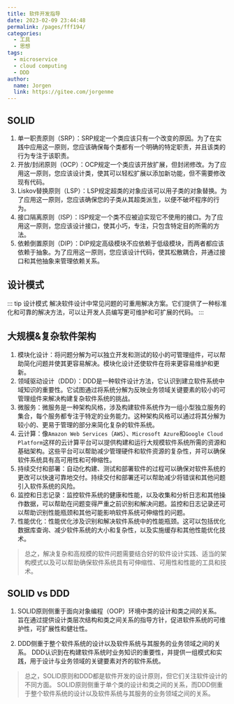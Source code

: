 ```yaml
---
title: 软件开发指导
date: 2023-02-09 23:44:48
permalink: /pages/fff194/
categories:
  - 工具
  - 思想
tags:
  - microservice
  - cloud computing
  - DDD
author: 
  name: Jorgen
  link: https://gitee.com/jorgenme
---
```


## SOLID

1.  单一职责原则（SRP）：SRP规定一个类应该只有一个改变的原因。为了在实践中应用这一原则，您应该确保每个类都有一个明确的特定职责，并且该类的行为专注于该职责。
2. 开放/封闭原则（OCP）：OCP规定一个类应该开放扩展，但封闭修改。为了应用这一原则，您应该设计类，使其可以轻松扩展以添加新功能，但不需要修改现有代码。
3. Liskov替换原则（LSP）：LSP规定超类的对象应该可以用子类的对象替换。为了应用这一原则，您应该确保您的子类从其超类派生，以便不破坏程序的行为。
4. 接口隔离原则（ISP）：ISP规定一个类不应被迫实现它不使用的接口。为了应用这一原则，您应该设计接口，使其小巧，专注，只包含特定目的所需的方法。
5.  依赖倒置原则（DIP）：DIP规定高级模块不应依赖于低级模块，而两者都应该依赖于抽象。为了应用这一原则，您应该设计代码，使其松散耦合，并通过接口和其他抽象来管理依赖关系。

## 设计模式
::: tip 设计模式
解决软件设计中常见问题的可重用解决方案。它们提供了一种标准化和可靠的解决方法，可以让开发人员编写更可维护和可扩展的代码。
:::

## 大规模&复杂软件架构
1. 模块化设计：将问题分解为可以独立开发和测试的较小的可管理组件，可以帮助简化问题并使其更容易解决。模块化设计还使软件在将来更容易维护和更新。
2. 领域驱动设计（DDD）：DDD是一种软件设计方法，它认识到建立软件系统中域知识的重要性。它试图通过将系统分解为反映业务领域关键要素的较小的可管理组件来解决构建复杂软件系统的挑战。
3. 微服务：微服务是一种架构风格，涉及构建软件系统作为一组小型独立服务的集合，每个服务都专注于特定的业务能力。这种架构风格可以通过将其分解为较小的、更易于管理的部分来简化复杂的软件系统。
4. 云计算：像`Amazon Web Services`（`AWS`）、`Microsoft Azure`和`Google Cloud Platform`这样的云计算平台可以提供构建和运行大规模软件系统所需的资源和基础架构。这些平台可以帮助减少管理硬件和软件资源的复杂性，并可以确保软件系统具有高可用性和可伸缩性。
5. 持续交付和部署：自动化构建、测试和部署软件的过程可以确保对软件系统的更改可以快速可靠地交付。持续交付和部署还可以帮助减少将错误和其他问题引入软件系统的风险。
6. 监控和日志记录：监控软件系统的健康和性能，以及收集和分析日志和其他操作数据，可以帮助在问题变得严重之前识别和解决问题。监控和日志记录还可以帮助识别性能瓶颈和其他可能影响软件系统可伸缩性的问题。
7. 性能优化：性能优化涉及识别和解决软件系统中的性能瓶颈。这可以包括优化数据库查询、减少软件系统的大小和复杂性，以及实施缓存和其他性能优化技术。

> 总之，解决复杂和高规模的软件问题需要结合好的软件设计实践、适当的架构模式以及可以帮助确保软件系统具有可伸缩性、可用性和性能的工具和技术。

## SOLID vs DDD
1. SOLID原则侧重于面向对象编程（OOP）环境中类的设计和类之间的关系。 旨在通过提供设计类层次结构和类之间关系的指导方针，促进软件系统的可维护性，可扩展性和健壮性。

2. DDD侧重于整个软件系统的设计以及软件系统与其服务的业务领域之间的关系。 DDD认识到在构建软件系统时业务知识的重要性，并提供一组模式和实践，用于设计与业务领域的关键要素对齐的软件系统。

> 总之，SOLID原则和DDD都是软件开发的设计原则，但它们关注软件设计的不同方面。 SOLID原则侧重于单个类的设计和类之间的关系，而DDD侧重于整个软件系统的设计以及软件系统与其服务的业务领域之间的关系。